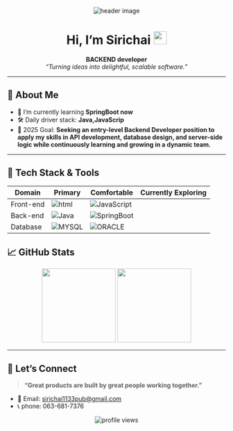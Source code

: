 <!-- Banner / Cover -->
<p align="center">
  <img src="ออกแบบ Banner มาใส่ตรงนี้เลย" alt="header image" />
</p>

<h1 align="center">Hi, I’m Sirichai <img height="30" src="https://em-content.zobj.net/thumbs/120/apple/354/waving-hand_1f44b.png" /></h1>

<p align="center">
  <strong>BACKEND developer </strong><br/>
  <em>“Turning ideas into delightful, scalable software.”</em>
</p>

---

## 🚀 About Me
- 🌱  I’m currently learning **SpringBoot now**  
- 🛠  Daily driver stack: **Java,JavaScrip**  
- 🎯  2025 Goal: **Seeking an entry-level Backend Developer position to apply my skills in API development, database design, and server-side logic while continuously learning and growing in a dynamic team.**  

---

## 🧰 Tech Stack & Tools
<div align="center">

| Domain | Primary | Comfortable | Currently Exploring |
|--------|---------|-------------|---------------------|
| Front-end | ![html](https://img.shields.io/badge/HTML5-E34F26?style=for-the-badge&logo=html5&logoColor=white) | ![JavaScript](https://img.shields.io/badge/JavaScript-F7DF1E?style=for-the-badge&logo=javascript&logoColor=black) |  |
| Back-end | ![Java](https://img.shields.io/badge/Java-ED8B00?style=for-the-badge&logo=openjdk&logoColor=white) | ![SpringBoot](https://img.shields.io/badge/Spring%20Boot-6DB33F?style=for-the-badge&logo=springboot&logoColor=white) |  |
| Database | ![MYSQL](https://img.shields.io/badge/MySQL-4479A1?logo=mysql&logoColor=white) | ![ORACLE](https://img.shields.io/badge/Oracle-F80000?logo=oracle&logoColor=white) |  |

</div>


## 📈 GitHub Stats
<div align="center">
  <img height="170" src="https://github-readme-stats.vercel.app/api?username=Lookplub&show_icons=true&theme=tokyonight&include_all_commits=true&count_private=true&border_color=667eea" />
  <img height="170" src="https://github-readme-stats.vercel.app/api/top-langs/?username=Lookplub&layout=compact&langs_count=8&theme=tokyonight&border_color=f093fb" />
</div>

---

## 🤝 Let’s Connect
> **“Great products are built by great people working together.”**

- 💌 Email: sirichai1133pub@gmail.com  
- 📞 phone: 063-681-7376

<p align="center">
  <img src="https://komarev.com/ghpvc/?username=Lookplub&style=flat-square&color=blue" alt="profile views"/>
</p>
